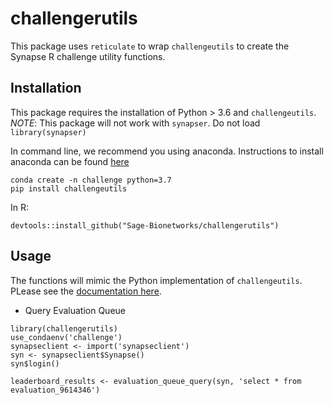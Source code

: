 # challengerutils


This package uses `reticulate` to wrap `challengeutils` to create the Synapse R challenge utility functions.


## Installation

This package requires the installation of Python > 3.6 and `challengeutils`. *NOTE*: This package will not work with `synapser`.  Do not load `library(synapser)`


In command line, we recommend you using anaconda.  Instructions to install anaconda can be found [here](https://docs.anaconda.com/anaconda/install/)

```
conda create -n challenge python=3.7
pip install challengeutils
```

In R:

```
devtools::install_github("Sage-Bionetworks/challengerutils")
```


## Usage

The functions will mimic the Python implementation of `challengeutils`.  PLease see the [documentation here](https://sage-bionetworks.github.io/challengeutils/).

* Query Evaluation Queue
```
library(challengerutils)
use_condaenv('challenge')
synapseclient <- import('synapseclient')
syn <- synapseclient$Synapse()
syn$login()

leaderboard_results <- evaluation_queue_query(syn, 'select * from evaluation_9614346')
```
